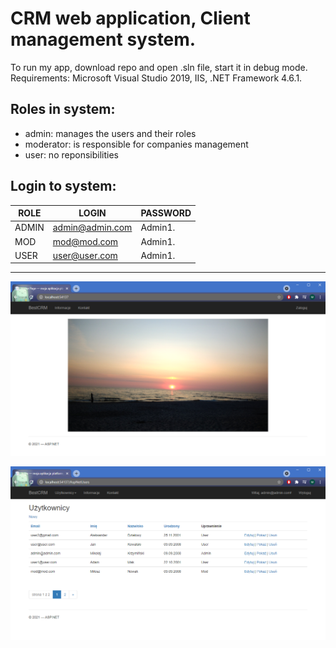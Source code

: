 # CRM web application, Client management system. 

To run my app, download repo and open .sln file, start it in debug mode.
Requirements: Microsoft Visual Studio 2019, IIS, .NET Framework 4.6.1.

## Roles in system:
- admin: manages the users and their roles
- moderator: is responsible for companies management
- user: no reponsibilities

## Login to system:

|ROLE|LOGIN|PASSWORD|
|---|---|---|
|ADMIN|admin@admin.com|Admin1.|
|MOD|mod@mod.com|Admin1.|
|USER|user@user.com|Admin1.|

-------------

![img1](https://github.com/mikolajkrzyminski/CRM/blob/master/CRMnew/img/appPic1.png?raw=true)

![img2](https://github.com/mikolajkrzyminski/CRM/blob/master/CRMnew/img/appPic2.png?raw=true)



